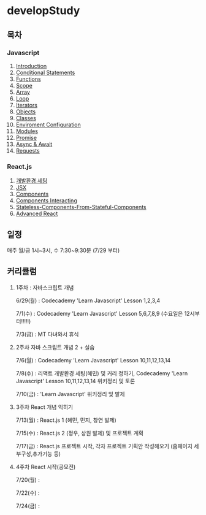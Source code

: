 # developStudy

## 목차

### Javascript

1. [Introduction](./Javascript/Javascript_01_Introduction.md)
2. [Conditional Statements](./Javascript/Javascript_02_Conditional-Statements.md)
3. [Functions](./Javascript/Javascript_03_Functions.md)
4. [Scope](./Javascript/Javascript_04_Scope.md)
5. [Array](./Javascript/Javascript_05_Array.md)
6. [Loop](./Javascript/Javascript_06_Loop.md)
7. [Iterators](./Javascript/Javascript_07_Iterators.md)
8. [Objects](./Javascript/Javascript_08_Objects.md)
9. [Classes](./Javascript/Javascript_09_Classes.md)
10. [Enviroment Configuration](./Javascript/Javascript_10_Enviroment-Configuration.md)
11. [Modules](./Javascript/Javascript_11_Modules.md)
12. [Promise](./Javascript/Javascript_12_Promise.md)
13. [Async & Await](./Javascript/Javascript_13_Async&Await.md)
14. [Requests](./Javascript/Javascript_14_Requests.md)

### React.js

1. [개발환경 세팅](./React.js/React_00_개발환경-세팅.md)
2. [JSX](./React.js/React_01.1_JSX.md)
3. [Components](./React.js/React_01.2_Components.md)
4. [Components Interacting](./React.js/React_01.3_Components-Interacting.md)
5. [Stateless-Components-From-Stateful-Components](./React.js/React_02.1_Stateless-Components-From-Stateful-Components.md)
6. [Advanced React](./React.js/React_02.2_Advanced-React.md)
## 일정

매주 월/금 1시~3시, 수 7:30~9:30분 (7/29 부터)

## 커리큘럼

1. 1주차 : 자바스크립트 개념

   6/29(월) : Codecademy 'Learn Javascript' Lesson 1,2,3,4

   7/1(수) : Codecademy 'Learn Javascript' Lesson 5,6,7,8,9 (수요일은 12시부터!!!!!)

   7/3(금) : MT 다녀와서 휴식

2) 2주차 자바 스크립트 개념 2 + 실습

   7/6(월) : Codecademy 'Learn Javascript' Lesson 10,11,12,13,14

   7/8(수) : 리액트 개발환경 세팅(혜민) 및 커리 정하기, Codecademy 'Learn Javascript' Lesson 10,11,12,13,14 위키정리 및 토론

   7/10(금) : 'Learn Javascript' 위키정리 및 발제

3. 3주차 React 개념 익히기

   7/13(월) : React.js 1 (혜민, 민지, 창연 발제)

   7/15(수) : React.js 2 (정우, 상원 발제) 및 프로젝트 계획

   7/17(금) : React.js 프로젝트 시작, 각자 프로젝트 기획안 작성해오기 (홈페이지 세부구성,추가기능 등)

4) 4주차 React 시작(공모전)

   7/20(월) :

   7/22(수) :

   7/24(금) :

